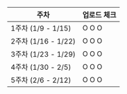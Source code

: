 | 주차 | 업로드 체크 |
| --- | --- |
| 1주차 (1/9 - 1/15) | O O O |
| 2주차 (1/16 - 1/22) | O O O |
| 3주차 (1/23 - 1/29) | O O O |
| 4주차 (1/30 - 2/5) | O O O |
| 5주차 (2/6 - 2/12) | O O O |